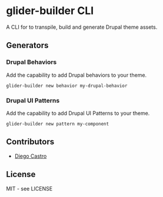 # glider-builder CLI

A CLI for to transpile, build and generate Drupal theme assets.

## Generators

### Drupal Behaviors

Add the capability to add Drupal behaviors to your theme.

```shell
glider-builder new behavior my-drupal-behavior
```

### Drupal UI Patterns

Add the capability to add Drupal UI Patterns to your theme.

```shell
glider-builder new pattern my-component
```

## Contributors

- [Diego Castro](https://twitter.com/diarcastro)

## License

MIT - see LICENSE

